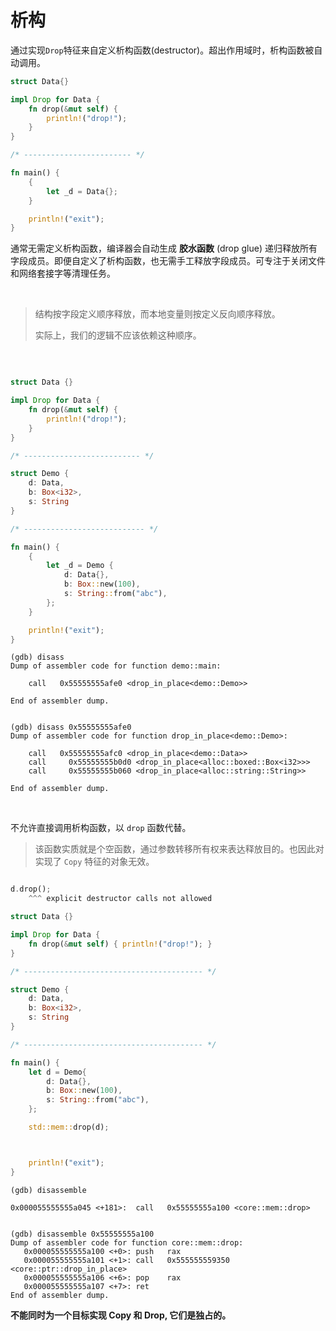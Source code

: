 # 析构

通过实现`Drop`特征来自定义析构函数(destructor)。超出作用域时，析构函数被自动调用。

```rust
struct Data{}

impl Drop for Data {
    fn drop(&mut self) {
        println!("drop!");
    }
}

/* ------------------------ */

fn main() {
    {
        let _d = Data{};
    }

    println!("exit");
}
```

通常无需定义析构函数，编译器会自动生成 **胶水函数** (drop glue) 递归释放所有字段成员。即便自定义了析构函数，也无需手工释放字段成员。可专注于关闭文件和网络套接字等清理任务。

&nbsp;

> 结构按字段定义顺序释放，而本地变量则按定义反向顺序释放。
>
> 实际上，我们的逻辑不应该依赖这种顺序。

&nbsp;

```rust

struct Data {}

impl Drop for Data {
    fn drop(&mut self) {
        println!("drop!");
    }
}

/* -------------------------- */

struct Demo {
    d: Data,
    b: Box<i32>,
    s: String
}

/* --------------------------- */

fn main() {
    {
        let _d = Demo {
            d: Data{},
            b: Box::new(100),
            s: String::from("abc"),
        };
    }

    println!("exit");
}
```

```x86asm
(gdb) disass
Dump of assembler code for function demo::main:

    call   0x55555555afe0 <drop_in_place<demo::Demo>>

End of assembler dump.


(gdb) disass 0x55555555afe0
Dump of assembler code for function drop_in_place<demo::Demo>:

    call   0x55555555afc0 <drop_in_place<demo::Data>>
    call     0x55555555b0d0 <drop_in_place<alloc::boxed::Box<i32>>>
    call     0x55555555b060 <drop_in_place<alloc::string::String>>
   
End of assembler dump.
```

&nbsp;

不允许直接调用析构函数，以 `drop` 函数代替。

> 该函数实质就是个空函数，通过参数转移所有权来表达释放目的。也因此对实现了 `Copy` 特征的对象无效。

```rust

d.drop();
    ^^^ explicit destructor calls not allowed
```

```rust
struct Data {}

impl Drop for Data {
    fn drop(&mut self) { println!("drop!"); }
}

/* ---------------------------------------- */

struct Demo {
    d: Data,
    b: Box<i32>,
    s: String
}

/* ---------------------------------------- */

fn main() {
    let d = Demo{
        d: Data{},
        b: Box::new(100),
        s: String::from("abc"),
    };

    std::mem::drop(d);



    println!("exit");
}
```

```x86asm
(gdb) disassemble

0x000055555555a045 <+181>:	call   0x55555555a100 <core::mem::drop>


(gdb) disassemble 0x55555555a100
Dump of assembler code for function core::mem::drop:
   0x000055555555a100 <+0>:	push   rax
   0x000055555555a101 <+1>:	call   0x555555559350 <core::ptr::drop_in_place>
   0x000055555555a106 <+6>:	pop    rax
   0x000055555555a107 <+7>:	ret
End of assembler dump.
```

**不能同时为一个目标实现 Copy 和 Drop, 它们是独占的。**